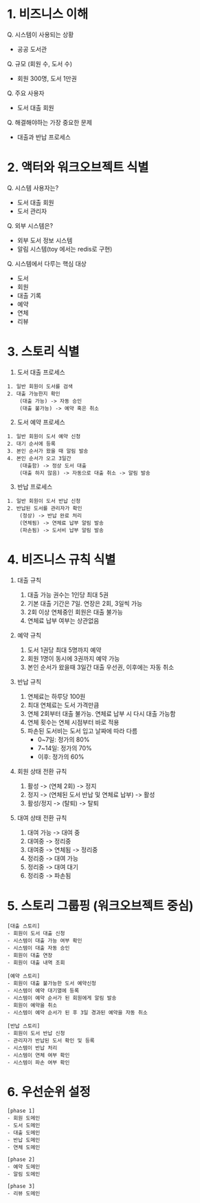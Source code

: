 # 1. 비즈니스 이해
Q. 시스템이 사용되는 상황
- 공공 도서관

Q. 규모 (회원 수, 도서 수)
- 회원 300명, 도서 1만권

Q. 주요 사용자
- 도서 대출 회원

Q. 해결해야하는 가장 중요한 문제
- 대출과 반납 프로세스

# 2. 액터와 워크오브젝트 식별
Q. 시스템 사용자는?
- 도서 대출 회원
- 도서 관리자

Q. 외부 시스템은?
- 외부 도서 정보 시스템
- 알림 시스템(toy 에서는 redis로 구현)

Q. 시스템에서 다루는 핵심 대상
- 도서
- 회원
- 대출 기록
- 예약
- 연체
- 리뷰

# 3. 스토리 식별
1. 도서 대출 프로세스
```
1. 일반 회원이 도서를 검색
2. 대출 가능한지 확인
    (대출 가능) -> 자동 승인
    (대출 불가능) -> 예약 혹은 취소
```

2. 도서 예약 프로세스
```
1. 일반 회원이 도서 예약 신청
2. 대기 순서에 등록
3. 본인 순서가 왔을 때 알림 발송
4. 본인 순서가 오고 3일간
    (대출함) -> 정상 도서 대출
    (대출 하지 않음) -> 자동으로 대출 취소 -> 알림 발송
```

3. 반납 프로세스
```
1. 일반 회원이 도서 반납 신청
2. 반납된 도서를 관리자가 확인
    (정상) -> 반납 완료 처리
    (연체됨) -> 연체료 납부 알림 발송
    (파손됨) -> 도서비 납부 알림 발송
```

# 4. 비즈니스 규칙 식별
1. 대출 규칙
    1. 대출 가능 권수는 1인당 최대 5권
    2. 기본 대출 기간은 7일. 연장은 2회, 3일씩 가능
    3. 2회 이상 연체중인 회원은 대출 불가능
    4. 연체료 납부 여부는 상관없음
2. 예약 규칙
    1. 도서 1권당 최대 5명까지 예약
    2. 회원 1명이 동시에 3권까지 예약 가능
    3. 본인 순서가 왔을때 3일간 대출 우선권, 이후에는 자동 취소
3. 반납 규칙
    1. 연체료는 하루당 100원
    2. 최대 연체료는 도서 가격만큼
    3. 연체 2회부터 대출 불가능. 연체료 납부 시 다시 대출 가능함
    4. 연체 횟수는 연체 시점부터 바로 적용
    5. 파손된 도서비는 도서 입고 날짜에 따라 다름
        - 0~7일: 정가의 80%
        - 7~14일: 정가의 70%
        - 이후: 정가의 60%
4. 회원 상태 전환 규칙
    1. 활성 -> (연체 2회) -> 정지
    2. 정지 -> (연체된 도서 반납 및 연체료 납부) -> 활성
    3. 활성/정지 -> (탈퇴) -> 탈퇴

5. 대여 상태 전환 규칙
    1. 대여 가능 -> 대여 중
    2. 대여중 -> 정리중
    3. 대여중 -> 연체됨 -> 정리중
    4. 정리중 -> 대여 가능
    5. 정리중 -> 대여 대기
    6. 정리중 -> 파손됨


# 5. 스토리 그룹핑 (워크오브젝트 중심)
```
[대출 스토리]
- 회원이 도서 대출 신청
- 시스템이 대출 가능 여부 확인
- 시스템이 대출 자동 승인
- 회원이 대출 연장
- 회원이 대출 내역 조회

[예약 스토리]
- 회원이 대출 불가능한 도서 예약신청
- 시스템이 예약 대기열에 등록
- 시스템이 예약 순서가 된 회원에게 알림 발송
- 회원이 예약을 취소
- 시스템이 예약 순서가 된 후 3일 경과된 예약을 자동 취소

[반납 스토리]
- 회원이 도서 반납 신청
- 관리자가 반납된 도서 확인 및 등록
- 시스템이 반납 처리
- 시스템이 연체 여부 확인
- 시스템이 파손 여부 확인
```

# 6. 우선순위 설정
```
[phase 1]
- 회원 도메인
- 도서 도메인
- 대출 도메인
- 반납 도메인
- 연체 도메인

[phase 2]
- 예약 도메인
- 알림 도메인

[phase 3]
- 리뷰 도메인

```
